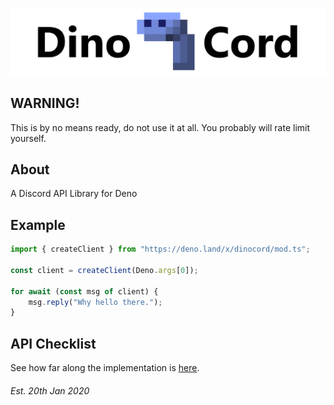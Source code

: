 ![DinoCord](banner.png)

## WARNING!
This is by no means ready, do not use it at all. You probably will rate limit yourself.

## About
A Discord API Library for Deno

## Example
```js
import { createClient } from "https://deno.land/x/dinocord/mod.ts";

const client = createClient(Deno.args[0]);

for await (const msg of client) {
    msg.reply("Why hello there.");
}
```

## API Checklist
See how far along the implementation is [here](CHECKLIST.md).

###### Est. 20th Jan 2020